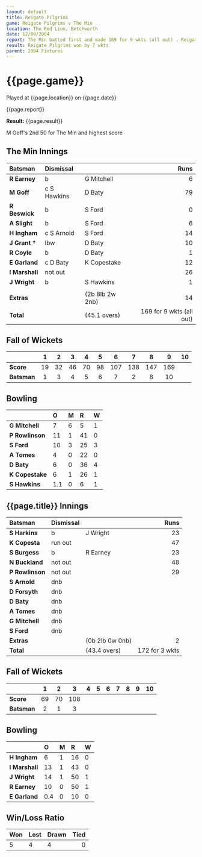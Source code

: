 ```yaml
---
layout: default
title: Reigate Pilgrims
game: Reigate Pilgrims v The Min
location: The Red Lion, Betchworth
date: 12/09/2004
report: The Min batted first and made 169 for 9 wkts (all out) . Reigate Pilgrims replied with 172 for 3 wkts
result: Reigate Pilgrims won by 7 wkts
parent: 2004 Fixtures
---
```


# {{page.game}}

Played at {{page.location}} on {{page.date}}

{{page.report}}

**Result:** {{page.result}}

M Goff's 2nd 50 for The Min and highest score

## The Min Innings

| Batsman | Dismissal |  | Runs |
|:---|:---|---|---:|
| **R Earney** | b | G Mitchell | 6 |
| **M Goff** | c S Hawkins | D Baty | 79 |
| **R Beswick** | b | S Ford | 0 |
| **A Slight** | b | S Ford | 6 |
| **H Ingham** | c S Arnold | S Ford | 14 |
| **J Grant &#8224;** | lbw | D Baty | 10 |
| **R Coyle** | b | D Baty | 1 |
| **E Garland** | c D Baty | K Copestake | 12 |
| **I Marshall** | not out |  | 26 |
| **J Wright** | b | S Hawkins | 1 |
|  |  |  |  |
| **Extras** | | (2b 8lb 2w 2nb) | 14 |
| **Total** | | (45.1 overs) | 169 for 9 wkts (all out) |

## Fall of Wickets

| | 1 | 2 | 3 | 4 | 5 | 6 | 7 | 8 | 9 | 10 |
|---|:---:|:---:|:---:|:---:|:---:|:---:|:---:|:---:|:---:|:---:|
| **Score** | 19 | 32 | 46 | 70 | 98 | 107 | 138 | 147 | 169 |  |
| **Batsman** | 1 | 3 | 4 | 5 | 6 | 7 | 2 | 8 | 10 |  |

## Bowling

| | O | M | R | W |
|---|:---|:---|:---|:---|
| **G Mitchell** | 7 | 6 | 5 | 1 |
| **P Rowlinson** | 11 | 1 | 41 | 0 |
| **S Ford** | 10 | 3 | 25 | 3 |
| **A Tomes** | 4 | 0 | 22 | 0 |
| **D Baty** | 6 | 0 | 36 | 4 |
| **K Copestake** | 6 | 1 | 26 | 1 |
| **S Hawkins** | 1.1 | 0 | 6 | 1 |

## {{page.title}} Innings

| Batsman | Dismissal |  | Runs |
|:---|:---|---|---:|
| **S Harkins** | b | J Wright | 23 |
| **K Copesta** | run out |  | 47 |
| **S Burgess** | b | R Earney | 23 |
| **N Buckland** | not out |  | 48 |
| **P Rowlinson** | not out |  | 29 |
| **S Arnold** | dnb |  |  |
| **D Forsyth** | dnb |  |  |
| **D Baty** | dnb |  |  |
| **A Tomes** | dnb |  |  |
| **G Mitchell** | dnb |  |  |
| **S Ford** | dnb |  |  |
| **Extras** | | (0b 2lb 0w 0nb) | 2 |
| **Total** | | (43.4 overs) | 172 for 3 wkts |

## Fall of Wickets

| | 1 | 2 | 3 | 4 | 5 | 6 | 7 | 8 | 9 | 10 |
|---|:---:|:---:|:---:|:---:|:---:|:---:|:---:|:---:|:---:|:---:|
| **Score** | 69 | 70 | 108 |  |  |  |  |  |  |  |
| **Batsman** | 2 | 1 | 3 |  |  |  |  |  |  |  |

## Bowling

| | O | M | R | W |
|---|:---|:---|:---|:---|
| **H Ingham** | 6 | 1 | 16 | 0 |
| **I Marshall** | 13 | 1 | 43 | 0 |
| **J Wright** | 14 | 1 | 50 | 1 |
| **R Earney** | 10 | 0 | 50 | 1 |
| **E Garland** | 0.4 | 0 | 10 | 0 |

## Win/Loss Ratio

| Won | Lost | Drawn | Tied |
|:---|:---|:---|---:|
| 5 | 4 | 4 | 0 |